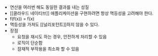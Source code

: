 - 연산을 여러번 해도 동일한 결과를 내는 성질
- [[클라우드 네이티브]] 애플리케이션을 구현하려면 항상 멱등성을 고려해야 한다.
- f(f(x)) = f(x)
- 멱등성을 가져도 [[널리포턴트]]하지 않을 수 있다.
- 장점
	- 요청을 재시도 하는 경우, 안전하게 처리할 수 있음
	- 로직이 단순함
	- 잠재적 부작용을 최소화 할 수 있음
